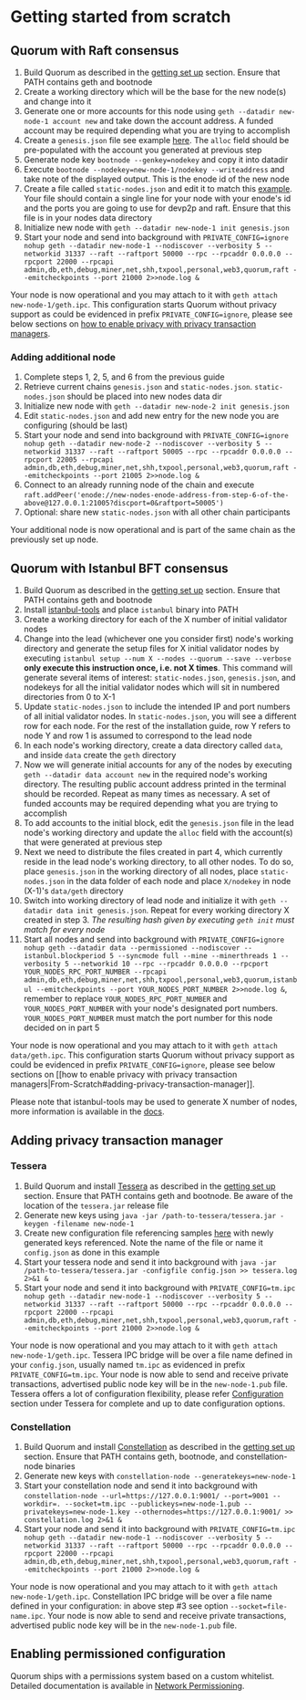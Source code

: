 # Getting started from scratch
## Quorum with Raft consensus
1. Build Quorum as described in the [getting set up](../Setup%20Overview%20%26%20Quickstart) section. Ensure that PATH contains geth and bootnode
2. Create a working directory which will be the base for the new node(s) and change into it
3. Generate one or more accounts for this node using `geth --datadir new-node-1 account new` and take down the account address. A funded account may be required depending what you are trying to accomplish
4. Create a `genesis.json` file see example [here](../genesis). The `alloc` field should be pre-populated with the account you generated at previous step
5. Generate node key `bootnode --genkey=nodekey` and copy it into datadir
6. Execute `bootnode --nodekey=new-node-1/nodekey --writeaddress` and take note of the displayed output. This is the enode id of the new node
7. Create a file called `static-nodes.json` and edit it to match this [example](../permissioned-nodes). Your file should contain a single line for your node with your enode's id and the ports you are going to use for devp2p and raft. Ensure that this file is in your nodes data directory
8. Initialize new node with `geth --datadir new-node-1 init genesis.json`
9. Start your node and send into background with `PRIVATE_CONFIG=ignore nohup geth --datadir new-node-1 --nodiscover --verbosity 5 --networkid 31337 --raft --raftport 50000 --rpc --rpcaddr 0.0.0.0 --rpcport 22000 --rpcapi admin,db,eth,debug,miner,net,shh,txpool,personal,web3,quorum,raft --emitcheckpoints --port 21000 2>>node.log &`

Your node is now operational and you may attach to it with `geth attach new-node-1/geth.ipc`. This configuration starts Quorum without privacy support as could be evidenced in prefix `PRIVATE_CONFIG=ignore`, please see below sections on [how to enable privacy with privacy transaction managers](../Getting-Started-From-Scratch#adding-privacy-transaction-manager).

### Adding additional node
1. Complete steps 1, 2, 5, and 6 from the previous guide
2. Retrieve current chains `genesis.json` and `static-nodes.json`. `static-nodes.json` should be placed into new nodes data dir
3. Initialize new node with `geth --datadir new-node-2 init genesis.json`
4. Edit `static-nodes.json` and add new entry for the new node you are configuring (should be last)
5. Start your node and send into background with `PRIVATE_CONFIG=ignore nohup geth --datadir new-node-2 --nodiscover --verbosity 5 --networkid 31337 --raft --raftport 50005 --rpc --rpcaddr 0.0.0.0 --rpcport 22005 --rpcapi admin,db,eth,debug,miner,net,shh,txpool,personal,web3,quorum,raft --emitcheckpoints --port 21005 2>>node.log &`
6. Connect to an already running node of the chain and execute `raft.addPeer('enode://new-nodes-enode-address-from-step-6-of-the-above@127.0.0.1:21005?discport=0&raftport=50005')`
7. Optional: share new `static-nodes.json` with all other chain participants

Your additional node is now operational and is part of the same chain as the previously set up node.



## Quorum with Istanbul BFT consensus
1. Build Quorum as described in the [getting set up](../Setup%20Overview%20%26%20Quickstart) section. Ensure that PATH contains geth and bootnode
2. Install [istanbul-tools](https://github.com/jpmorganchase/istanbul-tools) and place `istanbul` binary into PATH
3. Create a working directory for each of the X number of initial validator nodes
4. Change into the lead (whichever one you consider first) node's working directory and generate the setup files for X initial validator nodes by executing `istanbul setup --num X --nodes --quorum --save --verbose` **only execute this instruction once, i.e. not X times**. This command will generate several items of interest: `static-nodes.json`, `genesis.json`, and nodekeys for all the initial validator nodes which will sit in numbered directories from 0 to X-1
5. Update `static-nodes.json` to include the intended IP and port numbers of all initial validator nodes. In `static-nodes.json`, you will see a different row for each node. For the rest of the installation guide, row Y refers to node Y and row 1 is assumed to correspond to the lead node
6. In each node's working directory, create a data directory called `data`, and inside `data` create the `geth` directory
7. Now we will generate initial accounts for any of the nodes by executing `geth --datadir data account new` in the required node's working directory. The resulting public account address printed in the terminal should be recorded. Repeat as many times as necessary. A set of funded accounts may be required depending what you are trying to accomplish
8. To add accounts to the initial block, edit the `genesis.json` file in the lead node's working directory and update the `alloc` field with the account(s) that were generated at previous step
9. Next we need to distribute the files created in part 4, which currently reside in the lead node's working directory, to all other nodes. To do so, place `genesis.json` in the working directory of all nodes, place `static-nodes.json` in the data folder of each node and place `X/nodekey` in node (X-1)'s `data/geth` directory
10. Switch into working directory of lead node and initialize it with `geth --datadir data init genesis.json`. Repeat for every working directory X created in step 3. *The resulting hash given by executing `geth init` must match for every node*
11. Start all nodes and send into background with `PRIVATE_CONFIG=ignore nohup geth --datadir data --permissioned --nodiscover --istanbul.blockperiod 5 --syncmode full --mine --minerthreads 1 --verbosity 5 --networkid 10 --rpc --rpcaddr 0.0.0.0 --rpcport YOUR_NODES_RPC_PORT_NUMBER --rpcapi admin,db,eth,debug,miner,net,shh,txpool,personal,web3,quorum,istanbul --emitcheckpoints --port YOUR_NODES_PORT_NUMBER 2>>node.log &`, remember to replace `YOUR_NODES_RPC_PORT_NUMBER` and `YOUR_NODES_PORT_NUMBER` with your node's designated port numbers. `YOUR_NODES_PORT_NUMBER` must match the port number for this node decided on in part 5

Your node is now operational and you may attach to it with `geth attach data/geth.ipc`. This configuration starts Quorum without privacy support as could be evidenced in prefix `PRIVATE_CONFIG=ignore`, please see below sections on [[how to enable privacy with privacy transaction managers|From-Scratch#adding-privacy-transaction-manager]].

Please note that istanbul-tools may be used to generate X number of nodes, more information is available in the [docs](https://github.com/jpmorganchase/istanbul-tools).


## Adding privacy transaction manager
### Tessera
1. Build Quorum and install [Tessera](https://github.com/jpmorganchase/tessera/releases) as described in the [getting set up](../Setup%20Overview%20%26%20Quickstart) section. Ensure that PATH contains geth and bootnode. Be aware of the location of the `tessera.jar` release file
2. Generate new keys using `java -jar /path-to-tessera/tessera.jar -keygen -filename new-node-1`
3. Create new configuration file referencing samples [here](../../Privacy/Tessera/Configuration/Sample%20Configuration) with newly generated keys referenced. Note the name of the file or name it `config.json` as done in this example
4. Start your tessera node and send it into background with `java -jar /path-to-tessera/tessera.jar -configfile config.json >> tessera.log 2>&1 &`
5. Start your node and send it into background with `PRIVATE_CONFIG=tm.ipc nohup geth --datadir new-node-1 --nodiscover --verbosity 5 --networkid 31337 --raft --raftport 50000 --rpc --rpcaddr 0.0.0.0 --rpcport 22000 --rpcapi admin,db,eth,debug,miner,net,shh,txpool,personal,web3,quorum,raft --emitcheckpoints --port 21000 2>>node.log &`

Your node is now operational and you may attach to it with `geth attach new-node-1/geth.ipc`. Tessera IPC bridge will be over a file name defined in your `config.json`, usually named `tm.ipc` as evidenced in prefix `PRIVATE_CONFIG=tm.ipc`. Your node is now able to send and receive private transactions, advertised public node key will be in the `new-node-1.pub` file. Tessera offers a lot of configuration flexibility, please refer [Configuration](../../Privacy/Tessera/Configuration/Configuration%20Overview) section under Tessera for complete and up to date configuration options.

### Constellation
1. Build Quorum and install [Constellation](https://github.com/jpmorganchase/constellation/releases) as described in the [getting set up](../Setup%20Overview%20%26%20Quickstart) section. Ensure that PATH contains geth, bootnode, and constellation-node binaries
2. Generate new keys with `constellation-node --generatekeys=new-node-1`
3. Start your constellation node and send it into background with `constellation-node --url=https://127.0.0.1:9001/ --port=9001 --workdir=. --socket=tm.ipc --publickeys=new-node-1.pub --privatekeys=new-node-1.key --othernodes=https://127.0.0.1:9001/ >> constellation.log 2>&1 &`
4. Start your node and send it into background with `PRIVATE_CONFIG=tm.ipc nohup geth --datadir new-node-1 --nodiscover --verbosity 5 --networkid 31337 --raft --raftport 50000 --rpc --rpcaddr 0.0.0.0 --rpcport 22000 --rpcapi admin,db,eth,debug,miner,net,shh,txpool,personal,web3,quorum,raft --emitcheckpoints --port 21000 2>>node.log &`

Your node is now operational and you may attach to it with `geth attach new-node-1/geth.ipc`. Constellation IPC bridge will be over a file name defined in your configuration: in above step #3 see option `--socket=file-name.ipc`. Your node is now able to send and receive private transactions, advertised public node key will be in the `new-node-1.pub` file.


## Enabling permissioned configuration
Quorum ships with a permissions system based on a custom whitelist. Detailed documentation is available in [Network Permissioning](../../Permissioning/Old%20Permissioning).
